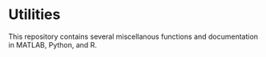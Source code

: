 # Utilities
This repository contains several miscellanous functions and documentation in MATLAB, Python, and R. 


